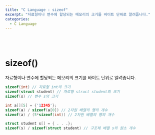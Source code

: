 ```yaml
---
title: "C Language : sizeof"
excerpt: "자료형이나 변수에 할당되는 메모리의 크기를 바이트 단위로 알려줍니다."
categories:
  - C Language
---
```


<br>

<br>

# sizeof()

자료형이나 변수에 할당되는 메모리의 크기를 바이트 단위로 알려줍니다.

```c
sizeof(int) // 자료형 int의 크기
sizeof(struct student) // 자료형 struct student의 크기
sizeof(s) // 변수 s의 크기

int a[][5] = {'12345'};
sizeof(a) / sizeof(a[0]) // 2차원 배열의 행의 개수
sizeof(a) / (5*sizeof(int)) // 2차원 배열의 행의 개수

struct student s[] = { . . .};
sizeof(s) / sizeof(struct student) // 구조체 배열 s의 원소 개수
```

<br>

<br>
